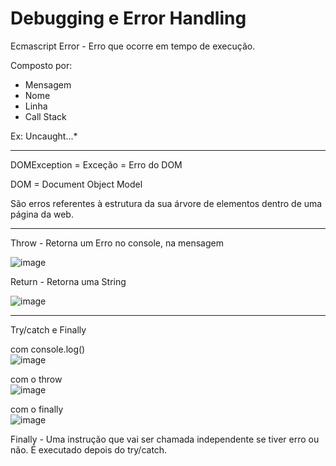 # Debugging e Error Handling

Ecmascript Error - Erro que ocorre em tempo de execução.

Composto por: 

- Mensagem
- Nome
- Linha
- Call Stack

Ex: Uncaught...*

---

DOMException = Exceção = Erro do DOM

DOM = Document Object Model

São erros referentes à estrutura da sua árvore de elementos dentro de uma página da web.


---

Throw - Retorna um Erro no console, na mensagem

![image](https://user-images.githubusercontent.com/51412784/147777647-88a7eb66-e821-4362-888f-981f872bf09e.png)

Return - Retorna uma String

![image](https://user-images.githubusercontent.com/51412784/147777578-9b5aafb9-86bc-40dd-922b-e40f20dad58f.png)

---

Try/catch e Finally

com console.log() <br />
![image](https://user-images.githubusercontent.com/51412784/147777740-56208e3a-776d-4312-81ad-b1559a44b280.png)

com o throw <br />
![image](https://user-images.githubusercontent.com/51412784/147777811-76805c5a-3c6c-49fb-a946-ce00081184a3.png)

com o finally <br />
![image](https://user-images.githubusercontent.com/51412784/147778112-bcd66b7d-bebf-4a55-a508-1a6f4b0b72ba.png)

Finally - Uma instrução que vai ser chamada independente se tiver erro ou não. É executado depois do try/catch.
